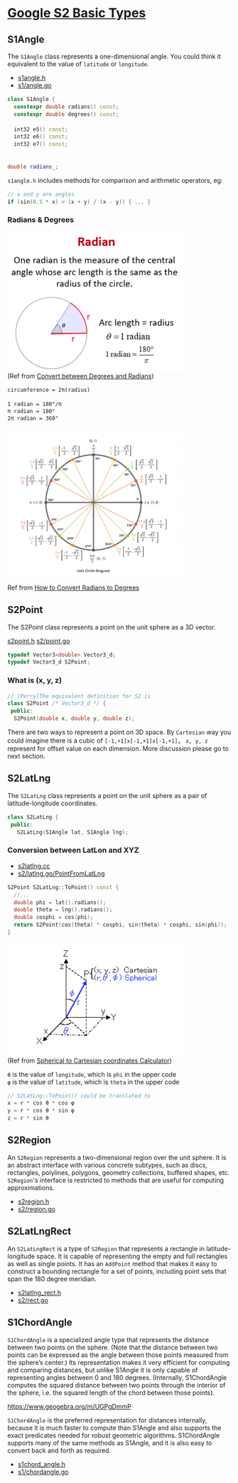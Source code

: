 # [Google S2 Basic Types](https://s2geometry.io/devguide/basic_types)

## S1Angle

The `S1Angle` class represents a one-dimensional angle.  You could think it equivalent to the value of `latitude` or `longitude`.

- [s1angle.h](https://github.com/google/s2geometry/blob/9398b7c8d55c15c4ad7cdc645c482232ea7c087a/src/s2/s1angle.h#L84)
- [s1/angle.go](https://github.com/golang/geo/blob/5b978397cfecc7280e598e9ac5854e9534b0918b/s1/angle.go#L52)

```C++
class S1Angle {
  constexpr double radians() const;
  constexpr double degrees() const;

  int32 e5() const;
  int32 e6() const;
  int32 e7() const;


double radians_;
```

`s1angle.h` includes methods for comparison and arithmetic operators, eg:
```C++
// x and y are angles
if (sin(0.5 * x) > (x + y) / (x - y)) { ... }
```

### Radians & Degrees

<img src="../resources/s2_basic_type_what_is_radian.png" alt="s2_basic_type_what_is_radian" width="400"/><br/>
(Ref from [Convert between Degrees and Radians](https://www.onlinemathlearning.com/degrees-radians.html))

```
circumference = 2π(radius)

1 radian = 180°/π
π radian = 180°
2π radian = 360°
```
<img src="../resources/s2_basic_type_radian_degrees.png" alt="s2_basic_type_radian_degrees" width="400"/><br/>
Ref from [How to Convert Radians to Degrees](https://calcworkshop.com/radian-measure/degrees-to-radians/)




## S2Point

The S2Point class represents a point on the unit sphere as a 3D vector. 

[s2point.h](https://github.com/google/s2geometry/blob/9398b7c8d55c15c4ad7cdc645c482232ea7c087a/src/s2/s2point.h#L30)
[s2/point.go](https://github.com/golang/geo/blob/5b978397cfecc7280e598e9ac5854e9534b0918b/s2/point.go#L29)

```C++
typedef Vector3<double> Vector3_d;
typedef Vector3_d S2Point;
```


### What is (x, y, z)

```C++
// [Perry]The equivalent definition for S2 is
class S2Point /* Vector3_d */ {
 public:
  S2Point(double x, double y, double z);
```

There are two ways to represent a point on 3D space.  By `Cartesian` way you could imagine there is a cubic of `[-1,+1]x[-1,+1]x[-1,+1]`， `x, y, z` represent for offset value on each dimension.  More discussion please go to next section.


## S2LatLng

The `S2LatLng` class represents a point on the unit sphere as a pair of latitude-longitude coordinates.


```C++
class S2LatLng {
 public:
   S2LatLng(S1Angle lat, S1Angle lng);

```

### Conversion between LatLon and XYZ

- [s2latlng.cc](https://github.com/google/s2geometry/blob/9398b7c8d55c15c4ad7cdc645c482232ea7c087a/src/s2/s2latlng.cc#L36
)
- [s2/latlng.go/PointFromLatLng](https://github.com/golang/geo/blob/5b978397cfecc7280e598e9ac5854e9534b0918b/s2/latlng.go#L85)

```C++
S2Point S2LatLng::ToPoint() const {
  //...
  double phi = lat().radians();
  double theta = lng().radians();
  double cosphi = cos(phi);
  return S2Point(cos(theta) * cosphi, sin(theta) * cosphi, sin(phi));
}
```

<img src="../resources/google_s2_lat_lon_xyz.png" alt="google_s2_lat_lon_xyz" width="400"/><br/>
(Ref from [Spherical to Cartesian coordinates Calculator](https://keisan.casio.com/exec/system/1359534351))

`θ` is the value of `longitude`, which is `phi` in the upper code  
`φ` is the value of `latitude`, which is `theta` in the upper code  

```C++
// S2LatLng::ToPoint() could be translated to
x = r * cos θ * cos φ
y = r * cos θ * sin φ 
z = r * sin θ
```

## S2Region

An `S2Region` represents a two-dimensional region over the unit sphere. It is an abstract interface with various concrete subtypes, such as discs, rectangles, polylines, polygons, geometry collections, buffered shapes, etc.  `S2Region`'s interface is restricted to methods that are useful for computing approximations.

- [s2region.h](https://github.com/google/s2geometry/blob/9398b7c8d55c15c4ad7cdc645c482232ea7c087a/src/s2/s2region.h#L41)
- [s2/region.go](https://github.com/golang/geo/blob/5b978397cfecc7280e598e9ac5854e9534b0918b/s2/region.go#L22)

## S2LatLngRect

An `S2LatLngRect` is a type of `S2Region` that represents a rectangle in latitude-longitude space. It is capable of representing the empty and full rectangles as well as single points. It has an `AddPoint` method that makes it easy to construct a bounding rectangle for a set of points, including point sets that span the 180 degree meridian.

- [s2latlng_rect.h](https://github.com/google/s2geometry/blob/9398b7c8d55c15c4ad7cdc645c482232ea7c087a/src/s2/s2latlng_rect.h#L60)
- [s2/rect.go](https://github.com/golang/geo/blob/5b978397cfecc7280e598e9ac5854e9534b0918b/s2/rect.go#L28)


## S1ChordAngle
`S1ChordAngle` is a specialized angle type that represents the distance between two points on the sphere. (Note that the distance between two points can be expressed as the angle between those points measured from the sphere’s center.) Its representation makes it very efficient for computing and comparing distances, but unlike S1Angle it is only capable of representing angles between 0 and 180 degrees. (Internally, S1ChordAngle computes the squared distance between two points through the interior of the sphere, i.e. the squared length of the chord between those points).

https://www.geogebra.org/m/UGPgDmmP

`S1ChordAngle` is the preferred representation for distances internally, because it is much faster to compute than S1Angle and also supports the exact predicates needed for robust geometric algorithms. S1ChordAngle supports many of the same methods as S1Angle, and it is also easy to convert back and forth as required.

- [s1chord_angle.h](https://github.com/google/s2geometry/blob/9398b7c8d55c15c4ad7cdc645c482232ea7c087a/src/s2/s1chord_angle.h#L46)
- [s1/chordangle.go](https://github.com/golang/geo/blob/5b978397cfecc7280e598e9ac5854e9534b0918b/s1/chordangle.go#L37)


